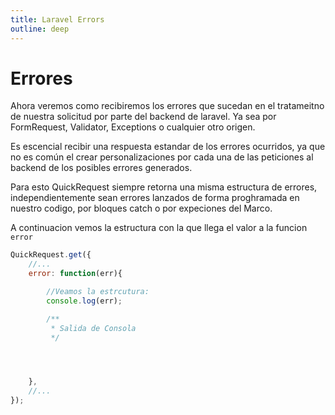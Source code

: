 ```yaml
---
title: Laravel Errors
outline: deep
---
```


# Errores 

Ahora veremos como recibiremos los errores que sucedan en el tratameitno de nuestra solicitud por parte del backend de laravel. Ya sea por FormRequest, Validator, Exceptions o cualquier otro origen.

Es escencial recibir una respuesta estandar de los errores ocurridos, ya que no es común el crear personalizaciones por cada una de las peticiones al backend de los posibles errores generados.

Para esto QuickRequest siempre retorna una misma estructura de errores, independientemente sean errores lanzados de forma proghramada en nuestro codigo, por bloques catch o por expeciones del Marco.

A continuacion vemos la estructura con la que llega el valor a la funcion `error`

```javascript
QuickRequest.get({ 
    //...
    error: function(err){

        //Veamos la estrcutura:
        console.log(err);

        /**
         * Salida de Consola
         */




    },
    //...
});
```